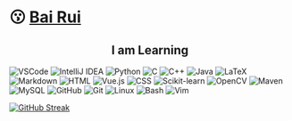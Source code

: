 

  <h1>😗 <a href="https://baibairui.github.io/">Bai Rui</a></h1>
<h2><center> I am Learning </center> </h2>
  <div class="icons">
    <img src="https://skillicons.dev/icons?i=vscode" alt="VSCode">
    <img src="https://skillicons.dev/icons?i=idea" alt="IntelliJ IDEA">
    <img src="https://skillicons.dev/icons?i=py" alt="Python">
    <img src="https://skillicons.dev/icons?i=c" alt="C">
    <img src="https://skillicons.dev/icons?i=cpp" alt="C++">
    <img src="https://skillicons.dev/icons?i=java" alt="Java">
    <img src="https://skillicons.dev/icons?i=latex" alt="LaTeX">
    <img src="https://skillicons.dev/icons?i=md" alt="Markdown">
    <img src="https://skillicons.dev/icons?i=html" alt="HTML">
    <img src="https://skillicons.dev/icons?i=vue" alt="Vue.js">
    <img src="https://skillicons.dev/icons?i=css" alt="CSS">
    <img src="https://skillicons.dev/icons?i=sklearn" alt="Scikit-learn">
    <img src="https://skillicons.dev/icons?i=opencv" alt="OpenCV">
    <img src="https://skillicons.dev/icons?i=maven" alt="Maven">
    <img src="https://skillicons.dev/icons?i=mysql" alt="MySQL">
    <img src="https://skillicons.dev/icons?i=github" alt="GitHub">
    <img src="https://skillicons.dev/icons?i=git" alt="Git">
    <img src="https://skillicons.dev/icons?i=linux" alt="Linux">
    <img src="https://skillicons.dev/icons?i=bash" alt="Bash">
    <img src="https://skillicons.dev/icons?i=vim" alt="Vim">
  </div>
</body>
</html>

[![GitHub Streak](https://github-readme-streak-stats.herokuapp.com/?user=baibairui)](https://git.io/streak-stats)




